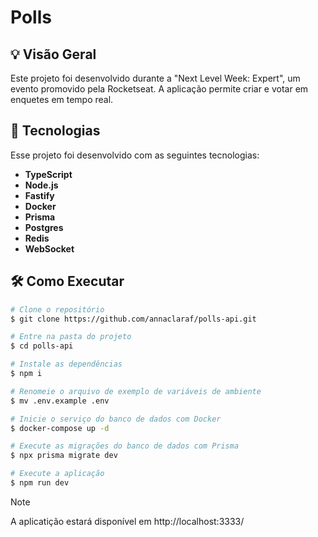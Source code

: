 # Polls 

## 💡 Visão Geral

Este projeto foi desenvolvido durante a "Next Level Week: Expert", um evento promovido pela Rocketseat. A aplicação permite criar e votar em enquetes em tempo real.

## 🚀 Tecnologias

Esse projeto foi desenvolvido com as seguintes tecnologias:

- **TypeScript**
- **Node.js**
- **Fastify**
- **Docker**
- **Prisma**
- **Postgres**
- **Redis**
- **WebSocket**


## 🛠️ Como Executar

```bash
# Clone o repositório
$ git clone https://github.com/annaclaraf/polls-api.git

# Entre na pasta do projeto
$ cd polls-api

# Instale as dependências
$ npm i

# Renomeie o arquivo de exemplo de variáveis de ambiente
$ mv .env.example .env

# Inicie o serviço do banco de dados com Docker
$ docker-compose up -d

# Execute as migrações do banco de dados com Prisma
$ npx prisma migrate dev

# Execute a aplicação
$ npm run dev
```

> [!NOTE]
>
> A aplicatição estará disponível em http://localhost:3333/